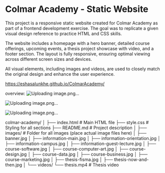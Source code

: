 # Colmar Academy - Static Website

This project is a responsive static website created for Colmar Academy as part of a frontend development exercise. The goal was to replicate a given visual design reference to practice HTML and CSS skills.

The website includes a homepage with a hero banner, detailed course offerings, upcoming events, a thesis project showcase with video, and a footer section. The layout is fully responsive, ensuring optimal viewing across different screen sizes and devices.

All visual elements, including images and videos, are used to closely match the original design and enhance the user experience.

https://eshasalunkhe.github.io/ColmarAcademy/

overview:
![Uploading image.png…]()


![Uploading image.png…]()

![Uploading image.png…]()


colmar-academy/
│
├── index.html # Main HTML file
├── style.css # Styling for all sections
├── README.md # Project description
│
├── images/ # Folder for all images (place actual image files here)
│ ├── banner.jpg
│ ├── information-main.jpg
│ ├── information-orientation.jpg
│ ├── information-campus.jpg
│ ├── information-guest-lecture.jpg
│ ├── course-software.jpg
│ ├── course-computer-art.jpg
│ ├── course-design.jpg
│ ├── course-data.jpg
│ ├── course-business.jpg
│ ├── course-marketing.jpg
│ ├── thesis-fisma.jpg
│ ├── thesis-now-and-then.jpg
│
└── videos/
└── thesis.mp4 # Thesis video

